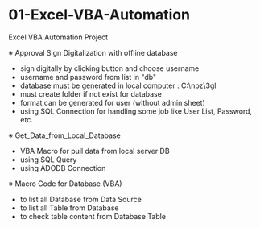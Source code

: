 # 01-Excel-VBA-Automation
Excel VBA Automation Project

※ Approval Sign Digitalization with offline database
- sign digitally by clicking button and choose username
- username and password from list in "db"
- database must be generated in local computer : C:\npz\3gl
- must create folder if not exist for database
- format can be generated for user (without admin sheet)
- using SQL Connection for handling some job like User List, Password, etc.

※ Get_Data_from_Local_Database
- VBA Macro for pull data from local server DB
- using SQL Query
- using ADODB Connection
  
※ Macro Code for Database (VBA)
- to list all Database from Data Source
- to list all Table from Database
- to check table content from Database Table
